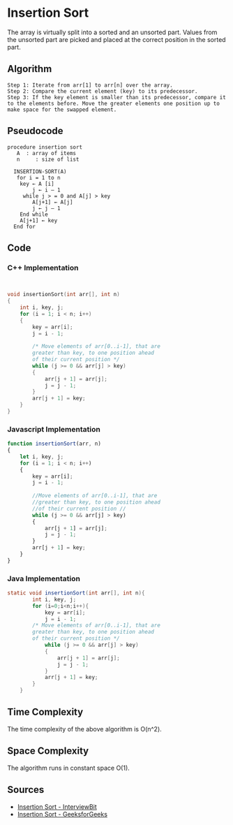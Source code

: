 #  Insertion Sort
 The array is virtually split into a sorted and an unsorted part. Values from the unsorted part are picked and placed at the correct position in the sorted part.

## Algorithm

```
Step 1: Iterate from arr[1] to arr[n] over the array. 
Step 2: Compare the current element (key) to its predecessor. 
Step 3: If the key element is smaller than its predecessor, compare it to the elements before. Move the greater elements one position up to make space for the swapped element.

```

## Pseudocode

```
procedure insertion sort 
   A  : array of items
   n     : size of list

  INSERTION-SORT(A)
   for i = 1 to n
   	key ← A [i]
    	j ← i – 1
  	 while j > = 0 and A[j] > key
   		A[j+1] ← A[j]
   		j ← j – 1
   	End while 
   	A[j+1] ← key
  End for 

```

## Code

### C++ Implementation

```cpp


void insertionSort(int arr[], int n)
{
    int i, key, j;
    for (i = 1; i < n; i++)
    {
        key = arr[i];
        j = i - 1;
 
        /* Move elements of arr[0..i-1], that are
        greater than key, to one position ahead
        of their current position */
        while (j >= 0 && arr[j] > key)
        {
            arr[j + 1] = arr[j];
            j = j - 1;
        }
        arr[j + 1] = key;
    }
}
```
### Javascript Implementation

```javascript
function insertionSort(arr, n) 
{   
    let i, key, j; 
    for (i = 1; i < n; i++)
    { 
        key = arr[i]; 
        j = i - 1; 
   
        //Move elements of arr[0..i-1], that are 
        //greater than key, to one position ahead 
        //of their current position //
        while (j >= 0 && arr[j] > key)
        { 
            arr[j + 1] = arr[j]; 
            j = j - 1; 
        } 
        arr[j + 1] = key; 
    } 
} 
```
### Java Implementation

```java
static void insertionSort(int arr[], int n){
        int i, key, j;
        for (i=0;i<n;i++){
            key = arr[i];
            j = i - 1;
        /* Move elements of arr[0..i-1], that are
        greater than key, to one position ahead
        of their current position */
            while (j >= 0 && arr[j] > key)
            {
                arr[j + 1] = arr[j];
                j = j - 1;
            }
            arr[j + 1] = key;
        }
    }
```

## Time Complexity

The time complexity of the above algorithm is O(n^2).

## Space Complexity

The algorithm runs in constant space O(1).

## Sources
    
- [Insertion Sort - InterviewBit](https://www.interviewbit.com/tutorial/insertion-sort-algorithm/)
- [Insertion Sort - GeeksforGeeks](https://www.geeksforgeeks.org/insertion-sort/)
